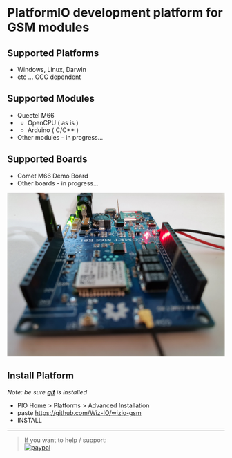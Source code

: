 # PlatformIO development platform for GSM modules

## Supported Platforms
* Windows, Linux, Darwin
* etc ... GCC dependent 

## Supported Modules
* Quectel M66
* * OpenCPU ( as is )
* * Arduino ( C/C++ )
* Other modules - in progress... 

## Supported Boards
* Comet M66 Demo Board
* Other boards - in progress...

![oled](https://raw.githubusercontent.com/Wiz-IO/LIB/master/images/comet-m66.jpg)

## Install Platform
_Note: be sure [**git**](https://git-scm.com/downloads) is installed_
* PIO Home > Platforms > Advanced Installation 
* paste https://github.com/Wiz-IO/wizio-gsm
* INSTALL


***

>If you want to help / support:   
[![paypal](https://www.paypalobjects.com/en_US/i/btn/btn_donate_SM.gif)](https://www.paypal.com/cgi-bin/webscr?cmd=_s-xclick&hosted_button_id=ESUP9LCZMZTD6)
